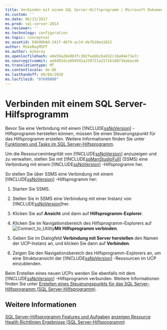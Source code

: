 ```yaml
---
title: Verbinden mit einem SQL Server-Hilfsprogramm | Microsoft Dokumentation
ms.custom: ''
ms.date: 06/13/2017
ms.prod: sql-server-2014
ms.reviewer: ''
ms.technology: configuration
ms.topic: conceptual
ms.assetid: b9b90b8d-241f-4b74-ac14-de7b10ea1821
author: MikeRayMSFT
ms.author: mikeray
ms.openlocfilehash: e8e59a28e083fc302faebbcba932c18a04e73a7c
ms.sourcegitcommit: ad4d92dce894592a259721a1571b1d8736abacdb
ms.translationtype: MT
ms.contentlocale: de-DE
ms.lasthandoff: 08/04/2020
ms.locfileid: "87609888"
---
```

# <a name="connect-to-a-sql-server-utility"></a>Verbinden mit einem SQL Server-Hilfsprogramm
  Bevor Sie eine Verbindung mit einem [!INCLUDE[ssNoVersion](../../includes/ssnoversion-md.md)] -Hilfsprogramm herstellen können, müssen Sie einen Steuerungspunkt für das Hilfsprogramm erstellen. Weitere Informationen finden Sie unter [Funktionen und Tasks im SQL Server-Hilfsprogramm](sql-server-utility-features-and-tasks.md).

 Um die Ressourcenintegrität von [!INCLUDE[ssNoVersion](../../includes/ssnoversion-md.md)] anzuzeigen und zu verwalten, stellen Sie mit [!INCLUDE[ssManStudioFull](../../includes/ssmanstudiofull-md.md)] (SSMS) eine Verbindung mit einem [!INCLUDE[ssNoVersion](../../includes/ssnoversion-md.md)] -Hilfsprogramm her.

 So stellen Sie über SSMS eine Verbindung mit einem [!INCLUDE[ssNoVersion](../../includes/ssnoversion-md.md)] -Hilfsprogramm her:

1.  Starten Sie SSMS.

2.  Stellen Sie in SSMS eine Verbindung mit einer Instanz von [!INCLUDE[ssNoVersion](../../includes/ssnoversion-md.md)]her.

3.  Klicken Sie auf **Ansicht** und dann auf **Hilfsprogramm-Explorer**.

4.  Klicken Sie im Navigationsbereich des Hilfsprogramm-Explorers auf ![](../../database-engine/media/connect-to-utility.gif "Connect_to_Utility")**Mit Hilfsprogramm verbinden**.

5.  Geben Sie im Dialogfeld **Verbindung mit Server herstellen** den Namen der UCP-Instanz an, und klicken Sie dann auf **Verbinden**.

6.  Zeigen Sie den Navigationsbereich des Hilfsprogramm-Explorers an, um eine Strukturansicht der [!INCLUDE[ssNoVersion](../../includes/ssnoversion-md.md)] -Ressourcen im UCP einzublenden.

 Beim Erstellen eines neuen UCPs werden Sie ebenfalls mit dem [!INCLUDE[ssNoVersion](../../includes/ssnoversion-md.md)] -Hilfsprogramm verbunden. Weitere Informationen finden Sie unter [Erstellen eines Steuerungspunkts für das SQL Server-Hilfsprogramm &#40;SQL Server-Hilfsprogramm&#41;](create-a-sql-server-utility-control-point-sql-server-utility.md).

## <a name="see-also"></a>Weitere Informationen
 [SQL Server-Hilfsprogramm Features und Aufgaben](sql-server-utility-features-and-tasks.md) [anzeigen Resource Health Richtlinien Ergebnisse &#40;SQL Server-Hilfsprogramm&#41;](view-resource-health-policy-results-sql-server-utility.md)


